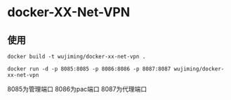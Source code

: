 # docker-XX-Net-VPN

## 使用
```shell 构建
docker build -t wujiming/docker-xx-net-vpn .
```

```shell 运行
docker run -d -p 8085:8085 -p 8086:8086 -p 8087:8087 wujiming/docker-xx-net-vpn
```
8085为管理端口
8086为pac端口
8087为代理端口

